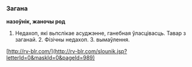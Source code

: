 ### Загана
**назоўнік, жаночы род**

1. Недахоп, які вьпслікае асуджэнне, ганебная ўласцівасць. Тавар з заганай. 2. Фізічны недахоп. З. вымаўлення.

<a rel="author">[http://rv-blr.com/](http://rv-blr.com/slounik.jsp?letterId=0&maskId=0&pageId=989)</a>
